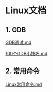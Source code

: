 # Linux文档

## 1. GDB

[GDB调试.md](https://github.com/niu0217/Documents/blob/main/Linux/GDB调试.md)

[100个GDB小技巧.md](https://github.com/niu0217/Documents/blob/main/Linux/100个GDB小技巧.md)

## 2. 常用命令

[Linux常用命令.md](https://github.com/niu0217/Documents/blob/main/Linux/Linux常用命令.md)

